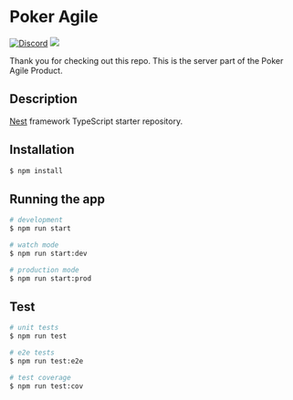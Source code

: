 # Poker Agile

<a href="https://discord.gg/Uvm5Y46g7a" target="_blank"><img src="https://img.shields.io/badge/discord-online-brightgreen.svg" alt="Discord"/></a>
<a href="https://paypal.me/rjouffret" target="_blank"><img src="https://img.shields.io/badge/Donate-PayPal-ffffff.svg"/></a>


Thank you for checking out this repo. This is the server part of the Poker Agile Product.

## Description

[Nest](https://github.com/nestjs/nest) framework TypeScript starter repository.

## Installation

```bash
$ npm install
```

## Running the app

```bash
# development
$ npm run start

# watch mode
$ npm run start:dev

# production mode
$ npm run start:prod
```

## Test

```bash
# unit tests
$ npm run test

# e2e tests
$ npm run test:e2e

# test coverage
$ npm run test:cov
```